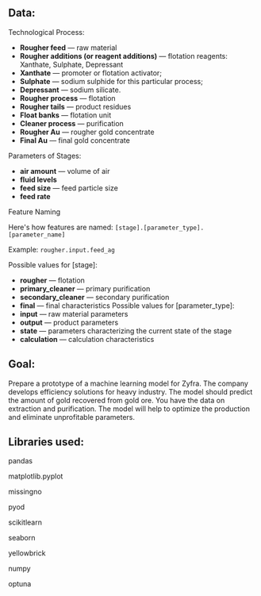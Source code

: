 ## Data:
Technological Process:
- **Rougher feed** — raw material
- **Rougher additions (or reagent additions)** — flotation reagents: Xanthate, Sulphate, Depressant
- **Xanthate** — promoter or flotation activator;
- **Sulphate** — sodium sulphide for this particular process;
- **Depressant** — sodium silicate.
- **Rougher process** — flotation
- **Rougher tails** — product residues
- **Float banks** — flotation unit
- **Cleaner process** — purification
- **Rougher Au** — rougher gold concentrate
- **Final Au** — final gold concentrate

Parameters of Stages:
- **air amount** — volume of air
- **fluid levels**
- **feed size** — feed particle size
- **feed rate**

Feature Naming

Here's how features are named:
`[stage].[parameter_type].[parameter_name]`

Example: `rougher.input.feed_ag`

Possible values for [stage]:
- **rougher** — flotation
- **primary_cleaner** — primary purification
- **secondary_cleaner** — secondary purification
- **final** — final characteristics
Possible values for [parameter_type]:
- **input** — raw material parameters
- **output** — product parameters
- **state** — parameters characterizing the current state of the stage
- **calculation** — calculation characteristics


## Goal:

Prepare a prototype of a machine learning model for Zyfra. The company develops efficiency solutions for heavy industry.
The model should predict the amount of gold recovered from gold ore. You have the data on extraction and purification.
The model will help to optimize the production and eliminate unprofitable parameters.

## Libraries used:

pandas

matplotlib.pyplot

missingno

pyod

scikitlearn

seaborn

yellowbrick

numpy

optuna
